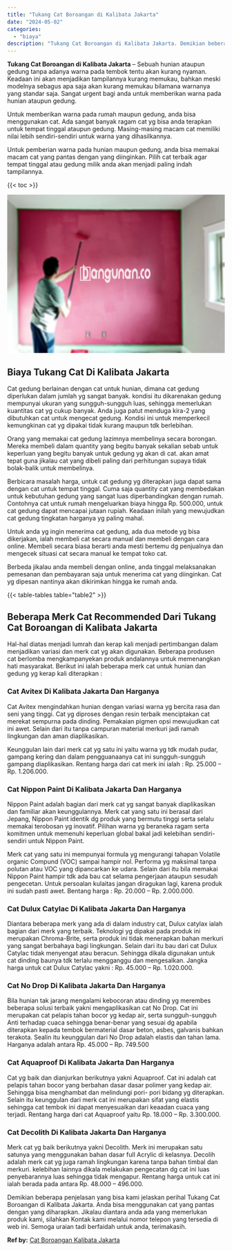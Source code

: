 ```yaml
---
title: "Tukang Cat Boroangan di Kalibata Jakarta"
date: "2024-05-02"
categories: 
  - "biaya"
description: "Tukang Cat Boroangan di Kalibata Jakarta. Demikian beberapa penjelasan yang bisa kami jelaskan perihal Tukang Cat Boroangan di Kalibata Jakarta. Anda bisa me..."
---
```


**Tukang Cat Boroangan di Kalibata Jakarta** – Sebuah hunian ataupun gedung tanpa adanya warna pada tembok tentu akan kurang nyaman. Keadaan ini akan menjadikan tampilannya kurang memukau, bahkan meski modelnya sebagus apa saja akan kurang memukau bilamana warnanya yang standar saja. Sangat urgent bagi anda untuk memberikan warna pada hunian ataupun gedung.

Untuk memberikan warna pada rumah maupun gedung, anda bisa menggunakan cat. Ada sangat banyak ragam cat yg bisa anda terapkan untuk tempat tinggal ataupun gedung. Masing-masing macam cat memiliki nilai lebih sendiri-sendiri untuk warna yang dihasilkannya.

Untuk pemberian warna pada hunian maupun gedung, anda bisa memakai macam cat yang pantas dengan yang diinginkan. Pilih cat terbaik agar tempat tinggal atau gedung milik anda akan menjadi paling indah tampilannya.

{{< toc >}}

![Tukang Cat Boroangan di Kalibata Jakarta](/images/jasa-cat-murah40.png)

## Biaya Tukang Cat Di Kalibata Jakarta

Cat gedung berlainan dengan cat untuk hunian, dimana cat gedung diperlukan dalam jumlah yg sangat banyak. kondisi itu dikarenakan gedung mempunyai ukuran yang sungguh-sungguh luas, sehingga memerlukan kuantitas cat yg cukup banyak. Anda juga patut menduga kira-2 yang dibutuhkan cat untuk mengecat gedung. Kondisi ini untuk memperkecil kemungkinan cat yg dipakai tidak kurang maupun tdk berlebihan.

Orang yang memakai cat gedung lazimnya membelinya secara borongan. Mereka membeli dalam quantity yang begitu banyak sekalian sebab untuk keperluan yang begitu banyak untuk gedung yg akan di cat. akan amat tepat guna jikalau cat yang dibeli paling dari perhitungan supaya tidak bolak-balik untuk membelinya.

Berbicara masalah harga, untuk cat gedung yg diterapkan juga dapat sama dengan cat untuk tempat tinggal. Cuma saja quantity cat yang membedakan untuk kebutuhan gedung yang sangat luas diperbandingkan dengan rumah. Contohnya cat untuk rumah mengeluarkan biaya hingga Rp. 500.000, untuk cat gedung dapat mencapai jutaan rupiah. Keadaan inilah yang mewujudkan cat gedung tingkatan harganya yg paling mahal.

Untuk anda yg ingin menerima cat gedung, ada dua metode yg bisa dikerjakan, ialah membeli cat secara manual dan membeli dengan cara online. Membeli secara biasa berarti anda mesti bertemu dg penjualnya dan mengecek situasi cat secara manual ke tempat toko cat.

Berbeda jikalau anda membeli dengan online, anda tinggal melaksanakan pemesanan dan pembayaran saja untuk menerima cat yang diinginkan. Cat yg dipesan nantinya akan dikirimkan hingga ke rumah anda.

{{< table-tables table="table2" >}}

## Beberapa Merk Cat Recommended Dari Tukang Cat Boroangan di Kalibata Jakarta

Hal-hal diatas menjadi lumrah dan kerap kali menjadi pertimbangan dalam menjadikan variasi dan merk cat yg akan digunakan. Beberapa produsen cat berlomba mengkampanyekan produk andalannya untuk memenangkan hati masyarakat. Berikut ini ialah beberapa merk cat untuk hunian dan gedung yg kerap kali diterapkan :

### Cat Avitex Di Kalibata Jakarta Dan Harganya

Cat Avitex mengindahkan hunian dengan variasi warna yg bercita rasa dan seni yang tinggi. Cat yg diproses dengan resin terbaik menciptakan cat merekat sempurna pada dinding. Pemakaian pigmen opsi mewujudkan cat ini awet. Selain dari itu tanpa campuran material merkuri jadi ramah lingkungan dan aman diaplikasikan.

Keunggulan lain dari merk cat yg satu ini yaitu warna yg tdk mudah pudar, gampang kering dan dalam pengguanaanya cat ini sungguh-sungguh gampang diaplikasikan. Rentang harga dari cat merk ini ialah : Rp. 25.000 – Rp. 1.206.000.

### Cat Nippon Paint Di Kalibata Jakarta Dan Harganya

Nippon Paint adalah bagian dari merk cat yg sangat banyak diaplikasikan dan familiar akan keunggulannya. Merk cat yang satu ini berasal dari Jepang, Nippon Paint identik dg produk yang bermutu tinggi serta selalu memakai terobosan yg inovatif. Pilihan warna yg beraneka ragam serta komitmen untuk memenuhi keperluan global bakal jadi kelebihan sendiri-sendiri untuk Nippon Paint.

Merk cat yang satu ini mempunyai formula yg mengurangi tahapan Volatile organic Compund (VOC) sampai hampir nol. Performa yg maksimal tanpa polutan atau VOC yang dipancarkan ke udara. Selain dari itu bila memakai Nippon Paint hampir tdk ada bau cat selama pengerjaan ataupun sesudah pengecetan. Untuk persoalan kulaitas jangan diragukan lagi, karena produk ini sudah pasti awet. Bentang harga : Rp. 20.000 – Rp. 2.000.000.

### Cat Dulux Catylac Di Kalibata Jakarta Dan Harganya

Diantara beberapa merk yang ada di dalam industry cat, Dulux catylax ialah bagian dari merk yang terbaik. Teknologi yg dipakai pada produk ini merupakan Chroma-Brite, serta produk ini tidak menerapkan bahan merkuri yang sangat berbahaya bagi lingkungan. Selain dari itu bau dari cat Dulux Catylac tidak menyengat atau beracun. Sehingga dikala digunakan untuk cat dinding baunya tdk terlalu mengganggu dan mengesalkan. Jangka harga untuk cat Dulux Catylac yakni : Rp. 45.000 – Rp. 1.020.000.

### Cat No Drop Di Kalibata Jakarta Dan Harganya

Bila hunian tak jarang mengalami kebocoran atau dinding yg merembes beberapa solusi terbaik yakni mengaplikasikan cat No Drop. Cat ini merupakan cat pelapis tahan bocor yg kedap air, serta sungguh-sungguh Anti terhadap cuaca sehingga benar-benar yang sesuai dg apabila diterapkan kepada tembok bermaterial dasar beton, asbes, galvanis bahkan terakota. Sealin itu keunggulan dari No Drop adalah elastis dan tahan lama. Harganya adalah antara Rp. 45.000 – Rp. 749.500

### Cat Aquaproof Di Kalibata Jakarta Dan Harganya

Cat yg baik dan dianjurkan berikutnya yakni Aquaproof. Cat ini adalah cat pelapis tahan bocor yang berbahan dasar dasar polimer yang kedap air. Sehingga bisa menghambat dan melindungi pori- pori bidang yg diterapkan. Selain itu keunggulan dari merk cat ini merupakan sifat yang elastis sehingga cat tembok ini dapat menyesuaikan dari keaadan cuaca yang terjadi. Rentang harga dari cat Aquaproof yaitu Rp. 18.000 – Rp. 3.300.000.

### Cat Decolith Di Kalibata Jakarta Dan Harganya

Merk cat yg baik berikutnya yakni Decolith. Merk ini merupakan satu satunya yang menggunakan bahan dasar full Acrylic di kelasnya. Decolih adalah merk cat yg juga ramah lingkungan karena tanpa bahan timbal dan merkuri. kelebihan lainnya dikala melakukan pengecatan dg cat ini luas penyebarannya luas sehingga tidak mengapur. Rentang harga untuk cat ini ialah berada pada antara Rp. 48.000 – 496.000.

Demikian beberapa penjelasan yang bisa kami jelaskan perihal Tukang Cat Boroangan di Kalibata Jakarta. Anda bisa menggunakan cat yang pantas dengan yang diharapkan. Jikalau diantara anda ada yang memerlukan produk kami, silahkan Kontak kami melalui nomor telepon yang tersedia di web ini. Semoga uraian tadi berfaidah untuk anda, terimakasih.

**Ref by:** [Cat Boroangan Kalibata Jakarta](https://id.wikipedia.org/wiki/Cat)
